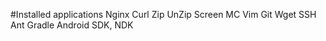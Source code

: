 #Installed applications
Nginx
Curl
Zip
UnZip
Screen
MC
Vim
Git
Wget
SSH
Ant
Gradle
Android SDK, NDK

